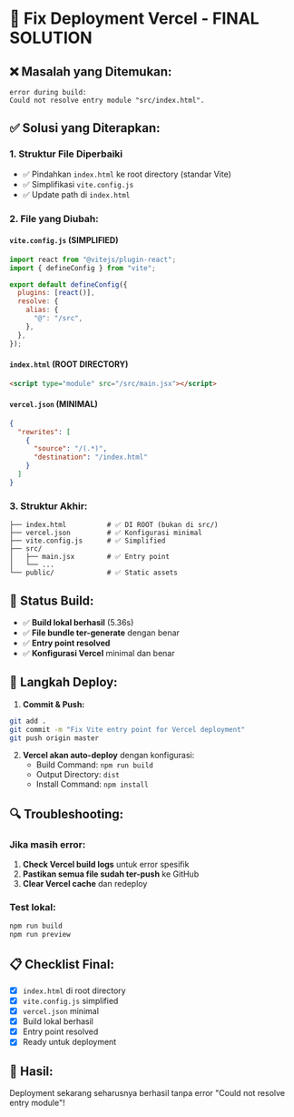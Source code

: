 # 🚀 Fix Deployment Vercel - FINAL SOLUTION

## ❌ Masalah yang Ditemukan:
```
error during build:
Could not resolve entry module "src/index.html".
```

## ✅ Solusi yang Diterapkan:

### 1. **Struktur File Diperbaiki**
- ✅ Pindahkan `index.html` ke root directory (standar Vite)
- ✅ Simplifikasi `vite.config.js`
- ✅ Update path di `index.html`

### 2. **File yang Diubah:**

#### `vite.config.js` (SIMPLIFIED)
```javascript
import react from "@vitejs/plugin-react";
import { defineConfig } from "vite";

export default defineConfig({
  plugins: [react()],
  resolve: {
    alias: {
      "@": "/src",
    },
  },
});
```

#### `index.html` (ROOT DIRECTORY)
```html
<script type="module" src="/src/main.jsx"></script>
```

#### `vercel.json` (MINIMAL)
```json
{
  "rewrites": [
    {
      "source": "/(.*)",
      "destination": "/index.html"
    }
  ]
}
```

### 3. **Struktur Akhir:**
```
├── index.html          # ✅ DI ROOT (bukan di src/)
├── vercel.json         # ✅ Konfigurasi minimal
├── vite.config.js      # ✅ Simplified
├── src/
│   ├── main.jsx        # ✅ Entry point
│   └── ...
└── public/             # ✅ Static assets
```

## 🎯 Status Build:
- ✅ **Build lokal berhasil** (5.36s)
- ✅ **File bundle ter-generate** dengan benar
- ✅ **Entry point resolved** 
- ✅ **Konfigurasi Vercel** minimal dan benar

## 🚀 Langkah Deploy:

1. **Commit & Push:**
```bash
git add .
git commit -m "Fix Vite entry point for Vercel deployment"
git push origin master
```

2. **Vercel akan auto-deploy** dengan konfigurasi:
   - Build Command: `npm run build`
   - Output Directory: `dist`
   - Install Command: `npm install`

## 🔍 Troubleshooting:

### Jika masih error:
1. **Check Vercel build logs** untuk error spesifik
2. **Pastikan semua file sudah ter-push** ke GitHub
3. **Clear Vercel cache** dan redeploy

### Test lokal:
```bash
npm run build
npm run preview
```

## 📋 Checklist Final:
- [x] `index.html` di root directory
- [x] `vite.config.js` simplified
- [x] `vercel.json` minimal
- [x] Build lokal berhasil
- [x] Entry point resolved
- [x] Ready untuk deployment

## 🎉 Hasil:
Deployment sekarang seharusnya berhasil tanpa error "Could not resolve entry module"!
